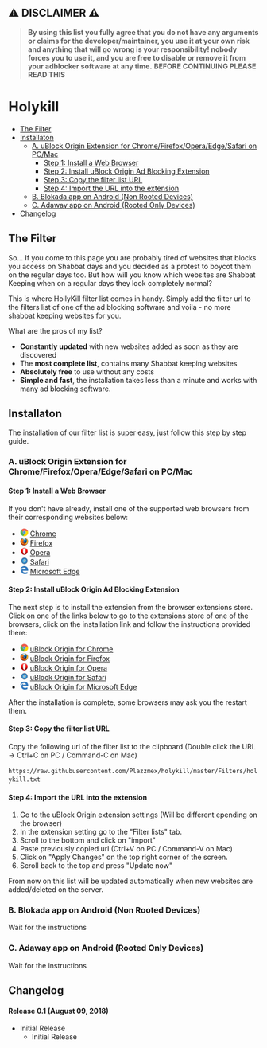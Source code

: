 ## ⚠ DISCLAIMER ⚠
> **By using this list you fully agree that you do not have any arguments or claims for the developer/maintainer, you use it at your own risk and anything that will go wrong is your responsibility! nobody forces you to use it, and you are free to disable or remove it from your adblocker software at any time.**
> **BEFORE CONTINUING PLEASE READ THIS**


# Holykill

* [The Filter](#the-filter)
* [Installaton](#installaton)
  * [A. uBlock Origin Extension for Chrome/Firefox/Opera/Edge/Safari on PC/Mac](#a-ublock-origin-extension-for-chromefirefoxoperaedgesafari-on-pcmac)
    * [Step 1: Install a Web Browser](#step-1-install-a-web-browser)
    * [Step 2: Install uBlock Origin Ad Blocking Extension](#step-2-install-ublock-origin-ad-blocking-extension)
    * [Step 3: Copy the filter list URL](#step-3-copy-the-filter-list-url)
    * [Step 4: Import the URL into the extension](#step-4-import-the-url-into-the-extension)
  * [B. Blokada app on Android (Non Rooted Devices)](#b-blokada-app-on-android-non-rooted-devices)
  * [C. Adaway app on Android (Rooted Only Devices)](#c-adaway-app-on-android-rooted-only-devices)
* [Changelog](#changelog)

## The Filter

So... If you come to this page you are probably tired of websites that blocks you access on Shabbat days and you decided as a protest to boycot them on the regular days too.
But how will you know which websites are Shabbat Keeping when on a regular days they look completely normal?


This is where HollyKill filter list comes in handy. Simply add the filter url to the filters list of one of the ad blocking software and voila - no more shabbat keeping websites for you.


What are the pros of my list?

  * <b>Constantly updated</b> with new websites added as soon as they are discovered
  * The <b>most complete list</b>, contains many Shabbat keeping websites</li>
  * <b>Absolutely free</b> to use without any costs
  * <b>Simple and fast</b>, the installation takes less than a minute and works with many ad blocking software.

## Installaton

The installation of our filter list is super easy, just follow this step by step guide.

### A. uBlock Origin Extension for Chrome/Firefox/Opera/Edge/Safari on PC/Mac

#### Step 1: Install a Web Browser

If you don't have already, install one of the supported web browsers from their corresponding websites below:

* ![](https://github.com/Plazzmex/holykill/blob/master/Wiki/chrome.png?raw=true) [Chrome](https://www.google.com/chrome/)
* ![](https://github.com/Plazzmex/holykill/blob/master/Wiki/firefox.png?raw=true) [Firefox](https://www.mozilla.org/en-US/firefox/)
* ![](https://github.com/Plazzmex/holykill/blob/master/Wiki/opera.png?raw=true) [Opera](https://www.opera.com/)
* ![](https://github.com/Plazzmex/holykill/blob/master/Wiki/safari.png?raw=true) [Safari](https://support.apple.com/downloads/safari)
* ![](https://github.com/Plazzmex/holykill/blob/master/Wiki/msedge.png?raw=true) [Microsoft Edge](https://www.microsoft.com/en-us/windows/microsoft-edge)

#### Step 2: Install uBlock Origin Ad Blocking Extension

The next step is to install the extension from the browser extensions store.
Click on one of the links below to go to the extensions store of one of the browsers, click on the installation link and follow the instructions provided there:

* ![](https://github.com/Plazzmex/holykill/blob/master/Wiki/chrome.png?raw=true) [uBlock Origin for Chrome](https://chrome.google.com/webstore/detail/ublock-origin/cjpalhdlnbpafiamejdnhcphjbkeiagm?hl=en)
* ![](https://github.com/Plazzmex/holykill/blob/master/Wiki/firefox.png?raw=true) [uBlock Origin for Firefox](https://addons.mozilla.org/en-US/firefox/addon/ublock-origin/)
* ![](https://github.com/Plazzmex/holykill/blob/master/Wiki/opera.png?raw=true) [uBlock Origin for Opera](https://addons.opera.com/en/extensions/details/ublock/)
* ![](https://github.com/Plazzmex/holykill/blob/master/Wiki/safari.png?raw=true) [uBlock Origin for Safari](https://safari-extensions.apple.com/details/?id=com.el1t.uBlock-3NU33NW2M3)
* ![](https://github.com/Plazzmex/holykill/blob/master/Wiki/msedge.png?raw=true) [uBlock Origin for Microsoft Edge](https://www.microsoft.com/en-us/p/ublock-origin/9nblggh444l4)

After the installation is complete, some browsers may ask you the restart them.

#### Step 3: Copy the filter list URL

Copy the following url of the filter list to the clipboard (Double click the URL -> Ctrl+C on PC / Command-C on Mac)

`https://raw.githubusercontent.com/Plazzmex/holykill/master/Filters/holykill.txt`

#### Step 4: Import the URL into the extension

1. Go to the uBlock Origin extension settings (Will be different epending on the browser)
2. In the extension setting go to the "Filter lists" tab.
3. Scroll to the bottom and click on "import"
4. Paste previously copied url (Ctrl+V on PC / Command-V on Mac)
5. Click on "Apply Changes" on the top right corner of the screen.
6. Scroll back to the top and press "Update now"

From now on this list will be updated automatically when new websites are added/deleted on the server.

### B. Blokada app on Android (Non Rooted Devices)
Wait for the instructions
### C. Adaway app on Android (Rooted Only Devices)
Wait for the instructions

## Changelog

#### Release 0.1 (August 09, 2018)
* Initial Release
  * Initial Release
    
